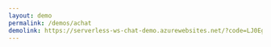 ```yaml
---
layout: demo
permalink: /demos/achat
demolink: https://serverless-ws-chat-demo.azurewebsites.net/?code=LJ0EgrwWYSkm5MXGAe2AvPKVRGTaYpqQ/pxzJaFpVvyCY4j53s055Q==
---
```



